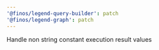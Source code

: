 ```yaml
---
'@finos/legend-query-builder': patch
'@finos/legend-graph': patch
---
```


Handle non string constant execution result values